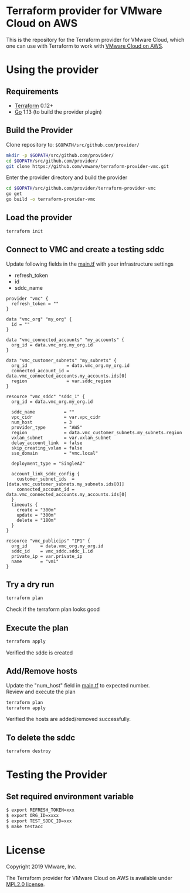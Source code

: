 # Terraform provider for VMware Cloud on AWS

This is the repository for the Terraform provider for VMware Cloud, which one can use with
Terraform to work with [VMware Cloud on AWS](https://vmc.vmware.com/).

# Using the provider

Requirements
------------

- [Terraform](https://www.terraform.io/downloads.html) 0.12+
- [Go](https://golang.org/doc/install) 1.13 (to build the provider plugin)

## Build the Provider

Clone repository to: `$GOPATH/src/github.com/provider/`

```sh
mkdir -p $GOPATH/src/github.com/provider/
cd $GOPATH/src/github.com/provider/
git clone https://github.com/vmware/terraform-provider-vmc.git
```

Enter the provider directory and build the provider

```sh
cd $GOPATH/src/github.com/provider/terraform-provider-vmc
go get
go build -o terraform-provider-vmc
```
## Load the provider
```sh
terraform init
```

## Connect to VMC and create a testing sddc

Update following fields in the [main.tf](main.tf) with your infrastructure settings

* refresh_token
* id
* sddc_name

```
provider "vmc" {
  refresh_token = ""
}

data "vmc_org" "my_org" {
  id = ""
}

data "vmc_connected_accounts" "my_accounts" {
  org_id = data.vmc_org.my_org.id
}

data "vmc_customer_subnets" "my_subnets" {
  org_id               = data.vmc_org.my_org.id
  connected_account_id = data.vmc_connected_accounts.my_accounts.ids[0]
  region               = var.sddc_region
}

resource "vmc_sddc" "sddc_1" {
  org_id = data.vmc_org.my_org.id

  sddc_name           = ""
  vpc_cidr            = var.vpc_cidr
  num_host            = 3
  provider_type       = "AWS"
  region              = data.vmc_customer_subnets.my_subnets.region
  vxlan_subnet        = var.vxlan_subnet
  delay_account_link  = false
  skip_creating_vxlan = false
  sso_domain          = "vmc.local"

  deployment_type = "SingleAZ"

  account_link_sddc_config {
    customer_subnet_ids  = [data.vmc_customer_subnets.my_subnets.ids[0]]
    connected_account_id = data.vmc_connected_accounts.my_accounts.ids[0]
  }
  timeouts {
    create = "300m"
    update = "300m"
    delete = "180m"
  }
}

resource "vmc_publicips" "IP1" {
  org_id     = data.vmc_org.my_org.id
  sddc_id    = vmc_sddc.sddc_1.id
  private_ip = var.private_ip
  name       = "vm1"
}
```

## Try a dry run

```sh
terraform plan
```

Check if the terraform plan looks good

## Execute the plan

```sh
terraform apply
```

Verified the sddc is created

## Add/Remove hosts

Update the "num_host" field in [main.tf](main.tf) to expected number.   
Review and execute the plan

```sh
terraform plan
terraform apply
```

Verified the hosts are added/removed successfully.

## To delete the sddc

```sh
terraform destroy
```

# Testing the Provider

## Set required environment variable

```sh
$ export REFRESH_TOKEN=xxx
$ export ORG_ID=xxxx
$ export TEST_SDDC_ID=xxx
$ make testacc
```

# License

Copyright 2019 VMware, Inc.

The Terraform provider for VMware Cloud on AWS is available under [MPL2.0 license](https://github.com/vmware/terraform-provider-vmc/blob/master/LICENSE).
